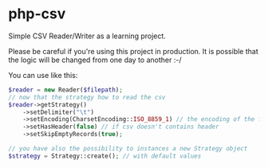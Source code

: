 # php-csv
Simple CSV Reader/Writer as a learning project.

Please be careful if you're using this project in production. It is possible that the logic will be changed from one day to another :-/

You can use like this:
```php
$reader = new Reader($filepath);
// now that the strategy how to read the csv
$reader->getStrategy()
    ->setDelimiter("\t")
    ->setEncoding(CharsetEncoding::ISO_8859_1) // the encoding of the file
    ->setHasHeader(false) // if csv doesn't contains header
    ->setSkipEmptyRecords(true);

// you have also the possibility to instances a new Strategy object
$strategy = Strategy::create(); // with default values
```
